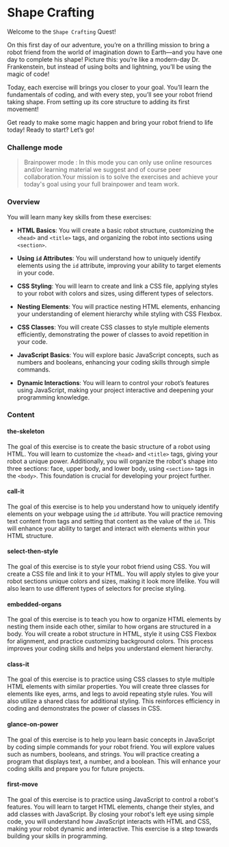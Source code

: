 # Shape Crafting

Welcome to the `Shape Crafting` Quest!

On this first day of our adventure, you’re on a thrilling mission to bring a robot friend from the world of imagination down to Earth—and you have one day to complete his shape! Picture this: you’re like a modern-day Dr. Frankenstein, but instead of using bolts and lightning, you’ll be using the magic of code!

Today, each exercise will brings you closer to your goal. You’ll learn the fundamentals of coding, and with every step, you’ll see your robot friend taking shape. From setting up its core structure to adding its first movement!

Get ready to make some magic happen and bring your robot friend to life today! Ready to start? Let’s go!

### Challenge mode

> Brainpower mode : In this mode you can only use online resources and/or learning material we suggest and of course peer collaboration.Your mission is to solve the exercises and achieve your today's goal using your full brainpower and team work.

### Overview

You will learn many key skills from these exercises:

- **HTML Basics**: You will create a basic robot structure, customizing the
  `<head>` and `<title>` tags, and organizing the robot into sections using
  `<section>`.

- **Using `id` Attributes**: You will understand how to uniquely identify
  elements using the `id` attribute, improving your ability to target elements
  in your code.

- **CSS Styling**: You will learn to create and link a CSS file, applying styles
  to your robot with colors and sizes, using different types of selectors.

- **Nesting Elements**: You will practice nesting HTML elements, enhancing your
  understanding of element hierarchy while styling with CSS Flexbox.

- **CSS Classes**: You will create CSS classes to style multiple elements
  efficiently, demonstrating the power of classes to avoid repetition in your
  code.

- **JavaScript Basics**: You will explore basic JavaScript concepts, such as
  numbers and booleans, enhancing your coding skills through simple commands.

- **Dynamic Interactions**: You will learn to control your robot’s features
  using JavaScript, making your project interactive and deepening your
  programming knowledge.

### Content

#### the-skeleton

The goal of this exercise is to create the basic structure of a robot using
HTML. You will learn to customize the `<head>` and `<title>` tags, giving your
robot a unique power. Additionally, you will organize the robot's shape into
three sections: face, upper body, and lower body, using `<section>` tags in the
`<body>`. This foundation is crucial for developing your project further.

#### call-it

The goal of this exercise is to help you understand how to uniquely identify
elements on your webpage using the `id` attribute. You will practice removing
text content from tags and setting that content as the value of the `id`. This
will enhance your ability to target and interact with elements within your HTML
structure.

#### select-then-style

The goal of this exercise is to style your robot friend using CSS. You will
create a CSS file and link it to your HTML. You will apply styles to give your
robot sections unique colors and sizes, making it look more lifelike. You will
also learn to use different types of selectors for precise styling.

#### embedded-organs

The goal of this exercise is to teach you how to organize HTML elements by
nesting them inside each other, similar to how organs are structured in a body.
You will create a robot structure in HTML, style it using CSS Flexbox for
alignment, and practice customizing background colors. This process improves
your coding skills and helps you understand element hierarchy.

#### class-it

The goal of this exercise is to practice using CSS classes to style multiple
HTML elements with similar properties. You will create three classes for
elements like eyes, arms, and legs to avoid repeating style rules. You will also
utilize a shared class for additional styling. This reinforces efficiency in
coding and demonstrates the power of classes in CSS.

#### glance-on-power

The goal of this exercise is to help you learn basic concepts in JavaScript by
coding simple commands for your robot friend. You will explore values such as
numbers, booleans, and strings. You will practice creating a program that
displays text, a number, and a boolean. This will enhance your coding skills and
prepare you for future projects.

#### first-move

The goal of this exercise is to practice using JavaScript to control a robot's
features. You will learn to target HTML elements, change their styles, and add
classes with JavaScript. By closing your robot's left eye using simple code, you
will understand how JavaScript interacts with HTML and CSS, making your robot
dynamic and interactive. This exercise is a step towards building your skills in
programming.
